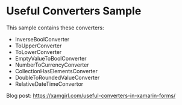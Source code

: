 # Useful Converters Sample

This sample contains these converters:

- InverseBoolConverter
- ToUpperConverter
- ToLowerConverter
- EmptyValueToBoolConverter
- NumberToCurrencyConverter
- CollectionHasElementsConverter
- DoubleToRoundedValueConverter
- RelativeDateTimeConvertor


Blog post: https://xamgirl.com/useful-converters-in-xamarin-forms/
